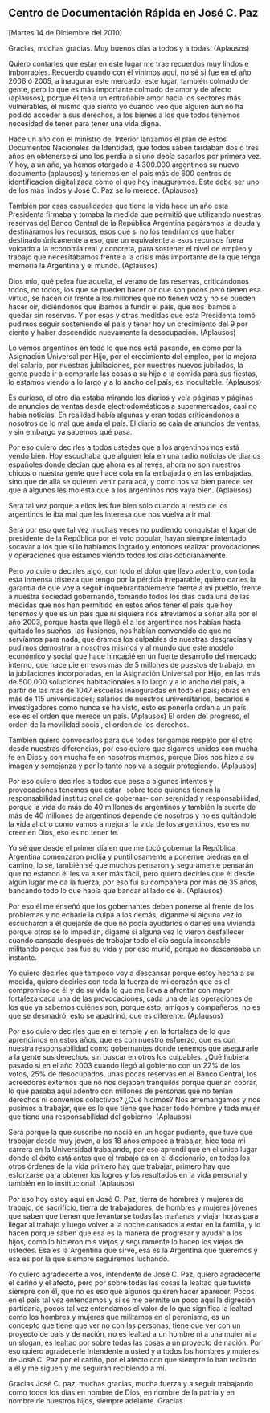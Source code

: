 Centro de Documentación Rápida en José C. Paz
---------------------------------------------

[Martes 14 de Diciembre del 2010]

Gracias, muchas gracias. Muy buenos días a todos y a todas. (Aplausos)

Quiero contarles que estar en este lugar me trae recuerdos muy lindos e
imborrables. Recuerdo cuando con él vinimos aquí, no sé si fue en el año
2006 ó 2005, a inaugurar este mercado, este lugar, también colmado de
gente, pero lo que es más importante colmado de amor y de afecto
(aplausos), porque él tenía un entrañable amor hacia los sectores más
vulnerables, el mismo que siento yo cuando veo que alguien aún no ha
podido acceder a sus derechos, a los bienes a los que todos tenemos
necesidad de tener para tener una vida digna.

Hace un año con el ministro del Interior lanzamos el plan de estos
Documentos Nacionales de Identidad, que todos saben tardaban dos o tres
años en obtenerse si uno los perdía o si uno debía sacarlos por primera
vez. Y hoy, a un año, ya hemos otorgado a 4.300.000 argentinos su nuevo
documento (aplausos) y tenemos en el país más de 600 centros de
identificación digitalizada como el que hoy inauguramos. Este debe ser
uno de los más lindos y José C. Paz se lo merece. (Aplausos)

También por esas casualidades que tiene la vida hace un año esta
Presidenta firmaba y tomaba la medida que permitió que utilizando
nuestras reservas del Banco Central de la República Argentina pagáramos
la deuda y destináramos los recursos, esos que si no los tendríamos que
haber destinado únicamente a eso, que un equivalente a esos recursos
fuera volcado a la economía real y concreta, para sostener el nivel de
empleo y trabajo que necesitábamos frente a la crisis más importante de
la que tenga memoria la Argentina y el mundo. (Aplausos)

Dios mío, qué pelea fue aquella, el verano de las reservas,
criticándonos todos, no todos, los que se pueden hacer oír que son pocos
pero tienen esa virtud, se hacen oír frente a los millones que no tienen
voz y no se pueden hacer oír, diciéndonos que íbamos a fundir el país,
que nos íbamos a quedar sin reservas. Y por esas y otras medidas que
esta Presidenta tomó pudimos seguir sosteniendo el país y tener hoy un
crecimiento del 9 por ciento y haber descendido nuevamente la
desocupación. (Aplausos)

Lo vemos argentinos en todo lo que nos está pasando, en como por la
Asignación Universal por Hijo, por el crecimiento del empleo, por la
mejora del salario, por nuestras jubilaciones, por nuestros nuevos
jubilados, la gente puede ir a comprarle las cosas a su hijo o la comida
para sus fiestas, lo estamos viendo a lo largo y a lo ancho del país, es
inocultable. (Aplausos)

Es curioso, el otro día estaba mirando los diarios y veía páginas y
páginas de anuncios de ventas desde electrodomésticos a supermercados,
casi no había noticias. En realidad había algunas y eran todas
criticándonos a nosotros de lo mal que anda el país. El diario se caía
de anuncios de ventas, y sin embargo ya sabemos qué pasa.

Por eso quiero decirles a todos ustedes que a los argentinos nos está
yendo bien. Hoy escuchaba que alguien leía en una radio noticias de
diarios españoles donde decían que ahora es al revés, ahora no son
nuestros chicos o nuestra gente que hace cola en la embajada o en las
embajadas, sino que de allá se quieren venir para acá, y como nos va
bien parece ser que a algunos les molesta que a los argentinos nos vaya
bien. (Aplausos)

Será tal vez porque a ellos les fue bien sólo cuando al resto de los
argentinos le iba mal que les interesa que nos vuelva a ir mal.

Será por eso que tal vez muchas veces no pudiendo conquistar el lugar de
presidente de la República por el voto popular, hayan siempre intentado
socavar a los que sí lo habíamos logrado y entonces realizar
provocaciones y operaciones que estamos viendo todos los días
cotidianamente.

Pero yo quiero decirles algo, con todo el dolor que llevo adentro, con
toda esta inmensa tristeza que tengo por la pérdida irreparable, quiero
darles la garantía de que voy a seguir inquebrantablemente frente a mi
pueblo, frente a nuestra sociedad gobernando, tomando todos los días
cada una de las medidas que nos han permitido en estos años tener el
país que hoy tenemos y que es un país que ni siquiera nos atrevíamos a
soñar allá por el año 2003, porque hasta que llegó él a los argentinos
nos habían hasta quitado los sueños, las ilusiones, nos habían
convencido de que no servíamos para nada, que éramos los culpables de
nuestras desgracias y pudimos demostrar a nosotros mismos y al mundo que
este modelo económico y social que hace hincapié en un fuerte desarrollo
del mercado interno, que hace pie en esos más de 5 millones de puestos
de trabajo, en la jubilaciones incorporadas, en la Asignación Universal
por Hijo, en las más de 500.000 soluciones habitacionales a lo largo y a
lo ancho del país, a partir de las más de 1047 escuelas inauguradas en
todo el país; obras en más de 115 universidades; salarios de nuestros
universitarios, becarios e investigadores como nunca se ha visto, esto
es ponerle orden a un país, ese es el orden que merece un país.
(Aplausos) El orden del progreso, el orden de la movilidad social, el
orden de los derechos.

También quiero convocarlos para que todos tengamos respeto por el otro
desde nuestras diferencias, por eso quiero que sigamos unidos con mucha
fe en Dios y con mucha fe en nosotros mismos, porque Dios nos hizo a su
imagen y semejanza y por lo tanto nos va a seguir protegiendo.
(Aplausos)

Por eso quiero decirles a todos que pese a algunos intentos y
provocaciones tenemos que estar -sobre todo quienes tienen la
responsabilidad institucional de gobernar- con serenidad y
responsabilidad, porque la vida de más de 40 millones de argentinos y
también la suerte de más de 40 millones de argentinos depende de
nosotros y no es quitándole la vida al otro como vamos a mejorar la vida
de los argentinos, eso es no creer en Dios, eso es no tener fe.

Yo sé que desde el primer día en que me tocó gobernar la República
Argentina comenzaron prolija y puntillosamente a ponerme piedras en el
camino, lo sé, también sé que muchos pensaron y seguramente pensarán que
no estando él les va a ser más fácil, pero quiero decirles que él desde
algún lugar me da la fuerza, por eso fui su compañera por más de 35
años, bancando todo lo que había que bancar al lado de él. (Aplausos)

Por eso él me enseñó que los gobernantes deben ponerse al frente de los
problemas y no echarle la culpa a los demás, díganme si alguna vez lo
escucharon a él quejarse de que no podía ayudarlos o darles una vivienda
porque otros se lo impedían, dígame si alguna vez lo vieron desfallecer
cuando cansado después de trabajar todo el día seguía incansable
militando porque esa fue su vida y por eso murió, porque no descansaba
un instante.

Yo quiero decirles que tampoco voy a descansar porque estoy hecha a su
medida, quiero decirles con toda la fuerza de mi corazón que es el
compromiso de él y de su vida lo que me lleva a afrontar con mayor
fortaleza cada una de las provocaciones, cada una de las operaciones de
los que ya sabemos quiénes son, porque esto, amigos y compañeros, no es
que se desmadró, esto se apadrinó, que es diferente. (Aplausos)

Por eso quiero decirles que en el temple y en la fortaleza de lo que
aprendimos en estos años, que es con nuestro esfuerzo, que es con
nuestra responsabilidad como gobernantes donde tenemos que asegurarle a
la gente sus derechos, sin buscar en otros los culpables. ¿Qué hubiera
pasado si en el año 2003 cuando llegó al gobierno con un 22% de los
votos, 25% de desocupados, unas pocas reservas en el Banco Central, los
acreedores externos que no nos dejaban tranquilos porque querían cobrar,
lo que pasaba aquí adentro con millones de personas que no tenían
derechos ni convenios colectivos? ¿Qué hicimos? Nos arremangamos y nos
pusimos a trabajar, que es lo que tiene que hacer todo hombre y toda
mujer que tiene una responsabilidad del gobierno. (Aplausos)

Será porque la que suscribe no nació en un hogar pudiente, que tuve que
trabajar desde muy joven, a los 18 años empecé a trabajar, hice toda mi
carrera en la Universidad trabajando, por eso aprendí que en el único
lugar donde el éxito está antes que el trabajo es en el diccionario, en
todos los otros órdenes de la vida primero hay que trabajar, primero hay
que esforzarse para obtener los logros y los resultados en la vida
personal y también en lo institucional. (Aplausos)

Por eso hoy estoy aquí en José C. Paz, tierra de hombres y mujeres de
trabajo, de sacrificio, tierra de trabajadores, de hombres y mujeres
jóvenes que saben que tienen que levantarse todas las mañanas y viajar
horas para llegar al trabajo y luego volver a la noche cansados a estar
en la familia, y lo hacen porque saben que esa es la manera de progresar
y ayudar a los hijos, como lo hicieron mis viejos y seguramente lo hacen
los viejos de ustedes. Esa es la Argentina que sirve, esa es la
Argentina que queremos y esa es por la que siempre seguiremos luchando.

Yo quiero agradecerte a vos, intendente de José C. Paz, quiero
agradecerte el cariño y el afecto, pero por sobre todas las cosas la
lealtad que tuviste siempre con él, que no es eso que algunos quieren
hacer aparecer. Pocos en el país tal vez entendamos y si se me permite
un poco aquí la digresión partidaria, pocos tal vez entendamos el valor
de lo que significa la lealtad como los hombres y mujeres que militamos
en el peronismo, es un concepto que tiene que ver no con las personas,
tiene que ver con un proyecto de país y de nación, no es lealtad a un
hombre ni a una mujer ni a un slogan, es lealtad por sobre todas las
cosas a un proyecto de nación. Por eso quiero agradecerle Intendente a
usted y a todos los hombres y mujeres de José C. Paz por el cariño, por
el afecto con que siempre lo han recibido a él y me siguen y me seguirán
recibiendo a mí.

Gracias José C. paz, muchas gracias, mucha fuerza y a seguir trabajando
como todos los días en nombre de Dios, en nombre de la patria y en
nombre de nuestros hijos, siempre adelante. Gracias.

 

 
